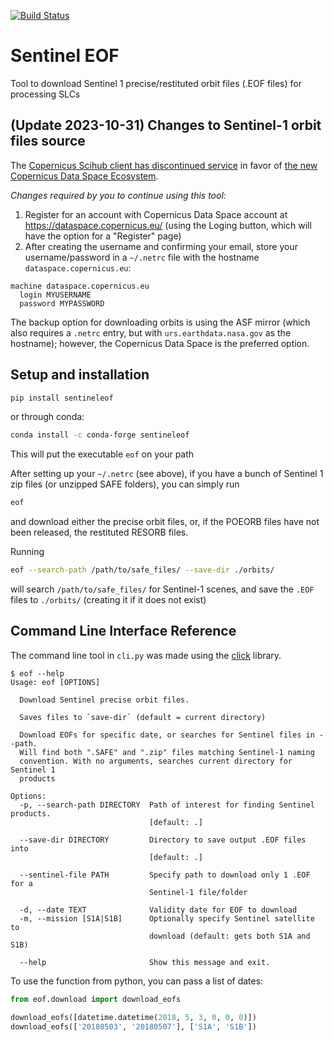 [![Build Status](https://travis-ci.org/scottstanie/sentineleof.svg?branch=master)](https://travis-ci.org/scottstanie/sentineleof)

# Sentinel EOF

Tool to download Sentinel 1 precise/restituted orbit files (.EOF files) for processing SLCs

## (Update 2023-10-31) Changes to Sentinel-1 orbit files source

The [Copernicus Scihub client has discontinued service](https://scihub.copernicus.eu/) in favor of [the new Copernicus Data Space Ecosystem](https://dataspace.copernicus.eu/).

*Changes required by you to continue using this tool:*

1. Register for an account with Copernicus Data Space account at https://dataspace.copernicus.eu/ (using the Loging button, which will have the option for a "Register" page)
2. After creating the username and confirming your email, store your username/password in a `~/.netrc` file with the hostname `dataspace.copernicus.eu`:
```
machine dataspace.copernicus.eu
  login MYUSERNAME
  password MYPASSWORD
```

The backup option for downloading orbits is using the ASF mirror (which also requires a `.netrc` entry, but with `urs.earthdata.nasa.gov` as the hostname); however, the Copernicus Data Space is the preferred option.

## Setup and installation

```bash
pip install sentineleof
```

or through conda:

```bash
conda install -c conda-forge sentineleof
```

This will put the executable `eof` on your path



After setting up your `~/.netrc` (see above), if you have a bunch of Sentinel 1 zip files (or unzipped SAFE folders), you can simply run

```bash
eof
```
and download either the precise orbit files, or, if the POEORB files have not been released, the restituted RESORB files.

Running
```bash
eof --search-path /path/to/safe_files/ --save-dir ./orbits/
```
will search `/path/to/safe_files/` for Sentinel-1 scenes, and save the `.EOF` files to `./orbits/` (creating it if it does not exist)


## Command Line Interface Reference

The command line tool in `cli.py` was made using the [click](https://pocco-click.readthedocs.io/en/latest/) library.

```
$ eof --help
Usage: eof [OPTIONS]

  Download Sentinel precise orbit files.

  Saves files to `save-dir` (default = current directory)

  Download EOFs for specific date, or searches for Sentinel files in --path.
  Will find both ".SAFE" and ".zip" files matching Sentinel-1 naming
  convention. With no arguments, searches current directory for Sentinel 1
  products

Options:
  -p, --search-path DIRECTORY  Path of interest for finding Sentinel products.
                               [default: .]

  --save-dir DIRECTORY         Directory to save output .EOF files into
                               [default: .]

  --sentinel-file PATH         Specify path to download only 1 .EOF for a
                               Sentinel-1 file/folder

  -d, --date TEXT              Validity date for EOF to download
  -m, --mission [S1A|S1B]      Optionally specify Sentinel satellite to
                               download (default: gets both S1A and S1B)

  --help                       Show this message and exit.
```

To use the function from python, you can pass a list of dates:

```python
from eof.download import download_eofs

download_eofs([datetime.datetime(2018, 5, 3, 0, 0, 0)])
download_eofs(['20180503', '20180507'], ['S1A', 'S1B'])
```

